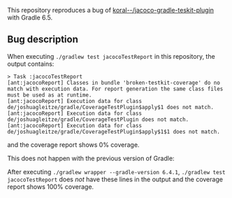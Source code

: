 This repository reproduces a bug of [koral--/jacoco-gradle-teskit-plugin](https://github.com/koral--/jacoco-gradle-testkit-plugin) with Gradle 6.5.

## Bug description

When executing `./gradlew test jacocoTestReport` in this repository, the output contains:

```
> Task :jacocoTestReport
[ant:jacocoReport] Classes in bundle 'broken-testkit-coverage' do no match with execution data. For report generation the same class files must be used as at runtime.
[ant:jacocoReport] Execution data for class de/joshuagleitze/gradle/CoverageTestPlugin$apply$1 does not match.
[ant:jacocoReport] Execution data for class de/joshuagleitze/gradle/CoverageTestPlugin does not match.
[ant:jacocoReport] Execution data for class de/joshuagleitze/gradle/CoverageTestPlugin$apply$1$1 does not match.
```

and the coverage report shows 0% coverage.

This does not happen with the previous version of Gradle:

After executing `./gradlew wrapper --gradle-version 6.4.1`, `./gradlew test jacocoTestReport` does _not_ have these lines in the output and the coverage report shows 100% coverage.
